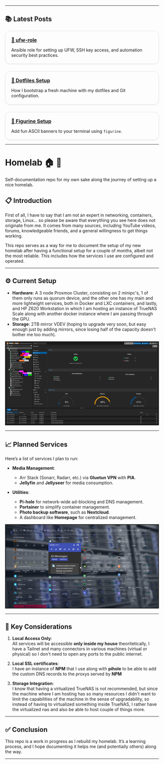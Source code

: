<style>
.card-grid {
  display: grid;
  grid-template-columns: repeat(auto-fit, minmax(260px, 1fr));
  gap: 1.5rem;
  margin-top: 1rem;
}
.card {
  border: 1px solid rgba(0,0,0,0.1);
  border-radius: 1rem;
  padding: 1.2rem;
  background-color: var(--md-default-bg-color);
  box-shadow: 0 1px 3px rgba(0,0,0,0.1);
  transition: 0.2s ease-in-out;
}
.card:hover {
  transform: translateY(-4px);
  box-shadow: 0 4px 12px rgba(0,0,0,0.1);
}
.card h3 {
  margin-top: 0;
  margin-bottom: 0.5rem;
}
.card p {
  margin-bottom: 0;
}
</style>

---

## 📚 Latest Posts

<div class="card-grid">

<div class="card">
  <h3><a href="posts/post-02-ufw-role"> 🔧 ufw-role</a></h3>
  <p>Ansible role for setting up UFW, SSH key access, and automation security best practices.</p>
</div>

<div class="card">
  <h3><a href="posts/post-03-dotfile-mgmnt"> 💾 Dotfiles Setup</a></h3>
  <p>How I bootstrap a fresh machine with my dotfiles and Git configuration.</p>
</div>

<div class="card">
  <h3><a href="posts/post-01-figurine-install.md"> 🤖 Figurine Setup</a></h3>
  <p>Add fun ASCII banners to your terminal using <code>figurine</code>.</p>
</div>

</div>

---

# **Homelab** :house: :test_tube:

Self-documentation repo for my own sake along the journey of setting up a nice homelab.

<!-- more -->

## :clipboard: Introduction

First of all, I have to say that I am not an expert in networking, containers, storage, Linux... so please be aware that everything you see here does not originate from me. It comes from many sources, including YouTube videos, forums, knowledgeable friends, and a general willingness to get things working.

This repo serves as a way for me to document the setup of my new homelab after having a functional setup for a couple of months, albeit not the most reliable. This includes how the services I use are configured and operated.

---

## :gear: Current Setup

- **Hardware**: A 3 node Proxmox Cluster, consisting on 2 minipc's, 1 of them only runs as quorum device, and the other one has my main and more lightwight services, both in Docker
and LXC containers, and lastly, and HP Z620 Workstation in which I am hosting an instance of TrueNAS Scale along with another docker instance where I am passing through the GPU. 
- **Storage**: 2TB mirror VDEV (hoping to upgrade very soon, but easy enough just by adding mirrors, since losing half of the capacity doesn't bother me too much).

![proxmox](posts/assets/img/proxmox.png)

---

## :chart_with_upwards_trend: Planned Services

Here’s a list of services I plan to run:

- **Media Management**:
  - Arr Stack (Sonarr, Radarr, etc.) via **Gluetun VPN** with **PIA**.
  - **Jellyfin** and **Jellyseer** for media consumption.

- **Utilities**:
  - **Pi-hole** for network-wide ad-blocking and DNS management.
  - **Portainer** to simplify container management.
  - **Photo backup software**, such as **Nextcloud**.
  - A dashboard like **Homepage** for centralized management.

![homepage](posts/assets/img/homepage.png)

---

## :construction: Key Considerations

1. **Local Access Only**:  
   All services will be accessible **only inside my house** theoritetically, I have a Tailnet and many connectors in various machines (virtual or physical) so I don't need
   to open any ports to the public internet.

2. **Local SSL certificates**:  
   I have an instance of **NPM** that I use along with **pihole** to be able to add the custom DNS records to the proxys served by **NPM**

3. **Storage Integration**:  
   I know that having a virtualized TrueNAS is not recommended, but since the machine where I am hosting has so many resources I didn't  want to limit the capabilities of the machine
   in the sense of upgradability, so instead of having to virtualized something inside TrueNAS, I rather have the virtualized nas and also be able to host couple of things more.  

---

## :white_check_mark: Conclusion

This repo is a work in progress as I rebuild my homelab. It’s a learning process, and I hope documenting it helps me (and potentially others) along the way.

---